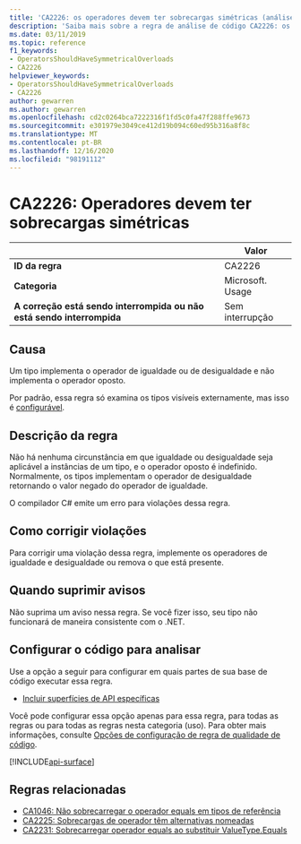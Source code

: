```yaml
---
title: 'CA2226: os operadores devem ter sobrecargas simétricas (análise de código)'
description: 'Saiba mais sobre a regra de análise de código CA2226: os operadores devem ter sobrecargas simétricas'
ms.date: 03/11/2019
ms.topic: reference
f1_keywords:
- OperatorsShouldHaveSymmetricalOverloads
- CA2226
helpviewer_keywords:
- OperatorsShouldHaveSymmetricalOverloads
- CA2226
author: gewarren
ms.author: gewarren
ms.openlocfilehash: cd2c0264bca7222316f1fd5c0fa47f288ffe9673
ms.sourcegitcommit: e301979e3049ce412d19b094c60ed95b316a8f8c
ms.translationtype: MT
ms.contentlocale: pt-BR
ms.lasthandoff: 12/16/2020
ms.locfileid: "98191112"
---
```

# <a name="ca2226-operators-should-have-symmetrical-overloads"></a>CA2226: Operadores devem ter sobrecargas simétricas

| | Valor |
|-|-|
| **ID da regra** |CA2226|
| **Categoria** |Microsoft. Usage|
| **A correção está sendo interrompida ou não está sendo interrompida** |Sem interrupção|

## <a name="cause"></a>Causa

Um tipo implementa o operador de igualdade ou de desigualdade e não implementa o operador oposto.

Por padrão, essa regra só examina os tipos visíveis externamente, mas isso é [configurável](#configure-code-to-analyze).

## <a name="rule-description"></a>Descrição da regra

Não há nenhuma circunstância em que igualdade ou desigualdade seja aplicável a instâncias de um tipo, e o operador oposto é indefinido. Normalmente, os tipos implementam o operador de desigualdade retornando o valor negado do operador de igualdade.

O compilador C# emite um erro para violações dessa regra.

## <a name="how-to-fix-violations"></a>Como corrigir violações

Para corrigir uma violação dessa regra, implemente os operadores de igualdade e desigualdade ou remova o que está presente.

## <a name="when-to-suppress-warnings"></a>Quando suprimir avisos

Não suprima um aviso nessa regra. Se você fizer isso, seu tipo não funcionará de maneira consistente com o .NET.

## <a name="configure-code-to-analyze"></a>Configurar o código para analisar

Use a opção a seguir para configurar em quais partes de sua base de código executar essa regra.

- [Incluir superfícies de API específicas](#include-specific-api-surfaces)

Você pode configurar essa opção apenas para essa regra, para todas as regras ou para todas as regras nesta categoria (uso). Para obter mais informações, consulte [Opções de configuração de regra de qualidade de código](../code-quality-rule-options.md).

[!INCLUDE[api-surface](~/includes/code-analysis/api-surface.md)]

## <a name="related-rules"></a>Regras relacionadas

- [CA1046: Não sobrecarregar o operador equals em tipos de referência](ca1046.md)
- [CA2225: Sobrecargas de operador têm alternativas nomeadas](ca2225.md)
- [CA2231: Sobrecarregar operador equals ao substituir ValueType.Equals](ca2231.md)
